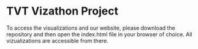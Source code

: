# TVT Vizathon Project
To access the visualizations and our website, please download the repository and then open the index.html file in your browser of choice. All vizualizations are accessible from there. 
